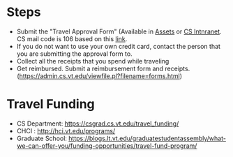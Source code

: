 # Steps
- Submit the "Travel Approval Form" (Available in [Assets](https://github.com/echo-lab/lab-policy/tree/master/Assets) or [CS Intnranet](https://admin.cs.vt.edu/viewfile.pl?filename=forms.html).  CS mail code is 106 based on this [link](https://mailservices.vt.edu/content/dam/mailservices_vt_edu/dept_mailcodes.pdf).
- If you do not want to use your own credit card, contact the person that you are submitting the approval form to.
- Collect all the receipts that you spend while traveling
- Get reimbursed. Submit a reimbursement form and receipts. (https://admin.cs.vt.edu/viewfile.pl?filename=forms.html) 



# Travel Funding
- CS Department: https://csgrad.cs.vt.edu/travel_funding/
- CHCI : http://hci.vt.edu/programs/
- Graduate School: https://blogs.lt.vt.edu/graduatestudentassembly/what-we-can-offer-you/funding-opportunities/travel-fund-program/


